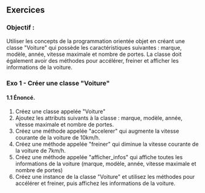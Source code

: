 ## Exercices
### Objectif : 
Utiliser les concepts de la programmation orientée objet en créant une classe "Voiture" qui possède les caractéristiques suivantes : marque, modèle, année, vitesse maximale et nombre de portes. La classe doit également avoir des méthodes pour accélérer, freiner et afficher les informations de la voiture.
### Exo 1 - Créer une classe "Voiture"
#### 1.1 Énoncé.
1. Créez une classe appelée "Voiture"
2. Ajoutez les attributs suivants à la classe : marque, modèle, année, vitesse maximale et nombre de portes.
3. Créez une méthode appelée "accelerer" qui augmente la vitesse courante de la voiture de 10km/h.
4. Créez une méthode appelée "freiner" qui diminue la vitesse courante de la voiture de 7km/h.
5. Créez une méthode appelée "afficher_infos" qui affiche toutes les informations de la voiture (marque, modèle, année, vitesse maximale et nombre de portes)
6. Créez une instance de la classe "Voiture" et utilisez les méthodes pour accélérer et freiner, puis affichez les informations de la voiture.
